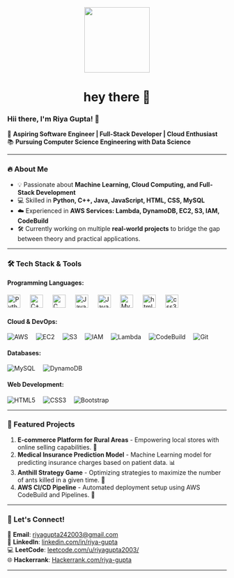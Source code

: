 <div align="center">
  <img height="150" src="https://media.giphy.com/media/M9gbBd9nbDrOTu1Mqx/giphy.gif"  />
</div>


###

<h1 align="center">hey there 👋</h1>



### Hii there, I'm Riya Gupta! 👋

🚀 **Aspiring Software Engineer | Full-Stack Developer | Cloud Enthusiast**  
📚 **Pursuing Computer Science Engineering with Data Science**  

---

### 🔥 About Me
- 💡 Passionate about **Machine Learning, Cloud Computing, and Full-Stack Development**
- 💻 Skilled in **Python, C++, Java, JavaScript, HTML, CSS, MySQL**
- ☁️ Experienced in **AWS Services: Lambda, DynamoDB, EC2, S3, IAM, CodeBuild**
- 🛠️ Currently working on multiple **real-world projects** to bridge the gap between theory and practical applications.

---

### 🛠️ Tech Stack & Tools

#### Programming Languages:
<div align="left">
  <img src="https://cdn.jsdelivr.net/gh/devicons/devicon/icons/python/python-original.svg" height="30" alt="Python logo" />
  <img width="14" />
  <img src="https://cdn.jsdelivr.net/gh/devicons/devicon/icons/cplusplus/cplusplus-original.svg" height="30" alt="C++ logo" />
  <img width="14" />
  <img src="https://cdn.jsdelivr.net/gh/devicons/devicon/icons/c/c-original.svg" height="30" alt="C logo" />
  <img width="14" />
  <img src="https://cdn.jsdelivr.net/gh/devicons/devicon/icons/java/java-original.svg" height="30" alt="Java logo" />
  <img width="14" />
  <img src="https://cdn.jsdelivr.net/gh/devicons/devicon/icons/javascript/javascript-original.svg" height="30" alt="JavaScript logo" />
  <img width="14" />
  <img src="https://cdn.jsdelivr.net/gh/devicons/devicon/icons/mysql/mysql-original.svg" height="30" alt="MySQL logo" />
  <img width="14" />
  <img src="https://cdn.jsdelivr.net/gh/devicons/devicon/icons/html5/html5-original.svg" height="30" alt="html5 logo"  />
  <img width="14" />
  <img src="https://cdn.jsdelivr.net/gh/devicons/devicon/icons/css3/css3-original.svg" height="30" alt="css3 logo"  />
  <img width="14" />
</div>



#### Cloud & DevOps:
![AWS](https://img.shields.io/badge/AWS-232F3E?style=for-the-badge&logo=amazon-aws&logoColor=white)<img width="14" />
![EC2](https://img.shields.io/badge/AWS-EC2-orange?style=for-the-badge&logo=amazon-aws&logoColor=white)<img width="14" />
![S3](https://img.shields.io/badge/AWS-S3-red?style=for-the-badge&logo=amazon-aws&logoColor=white)<img width="14" />
![IAM](https://img.shields.io/badge/AWS-IAM-blue?style=for-the-badge&logo=amazon-aws&logoColor=white)<img width="14" />
![Lambda](https://img.shields.io/badge/AWS-Lambda-yellow?style=for-the-badge&logo=amazon-aws&logoColor=white)<img width="14" />
![CodeBuild](https://img.shields.io/badge/AWS-CodeBuild-green?style=for-the-badge&logo=amazon-aws&logoColor=white)<img width="14" />
![Git](https://img.shields.io/badge/Git-F05032?style=for-the-badge&logo=git&logoColor=white)<img width="14" />


#### Databases:
![MySQL](https://img.shields.io/badge/MySQL-4479A1?style=for-the-badge&logo=mysql&logoColor=white)<img width="14" />
![DynamoDB](https://img.shields.io/badge/AWS-DynamoDB-4053D6?style=for-the-badge&logo=amazon-aws&logoColor=white)

#### Web Development:
![HTML5](https://img.shields.io/badge/HTML5-E34F26?style=for-the-badge&logo=html5&logoColor=white)<img width="14" />
![CSS3](https://img.shields.io/badge/CSS3-1572B6?style=for-the-badge&logo=css3&logoColor=white)<img width="14" />
![Bootstrap](https://img.shields.io/badge/Bootstrap-7952B3?style=for-the-badge&logo=bootstrap&logoColor=white)

---

### 📌 Featured Projects
1. **E-commerce Platform for Rural Areas** - Empowering local stores with online selling capabilities. 🛒
2. **Medical Insurance Prediction Model** - Machine Learning model for predicting insurance charges based on patient data. 📊
3. **Anthill Strategy Game** - Optimizing strategies to maximize the number of ants killed in a given time. 🐜
4. **AWS CI/CD Pipeline** - Automated deployment setup using AWS CodeBuild and Pipelines. 🚀

---

### 🌟 Let's Connect!
📧 **Email**: [riyagupta242003@gmail.com](riyagupta242003@gmail.com)  
💼 **LinkedIn**: [linkedin.com/in/riya-gupta](https://www.linkedin.com/in/linkriyagupta/)  
💻 **LeetCode**: [leetcode.com/u/riyagupta2003/](https://leetcode.com/u/riyagupta2003/)  
🌐 **Hackerrank**: [Hackerrank.com/riya-gupta](https://www.hackerrank.com/profile/Riya2424)  

---
